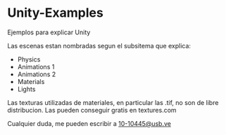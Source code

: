 # Unity-Examples
Ejemplos para explicar Unity

Las escenas estan nombradas segun el subsitema que explica:
* Physics
* Animations 1
* Animations 2
* Materials
* Lights

Las texturas utilizadas de materiales, en particular las .tif, no son de libre distribucion. Las pueden conseguir gratis en textures.com

Cualquier duda, me pueden escribir a 10-10445@usb.ve

